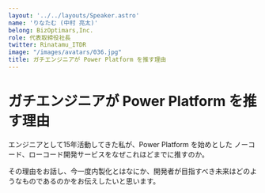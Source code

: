 ```yaml
---
layout: '../../layouts/Speaker.astro'
name: 'りなたむ (中村 亮太)'
belong: BizOptimars,Inc.
role: 代表取締役社長
twitter: Rinatamu_ITDR
image: "/images/avatars/036.jpg"
title: ガチエンジニアが Power Platform を推す理由
---
```


# ガチエンジニアが Power Platform を推す理由

エンジニアとして15年活動してきた私が、Power Platform を始めとした ノーコード、ローコード開発サービスをなぜこれほどまでに推すのか。

その理由をお話し、今一度内製化とはなにか、開発者が目指すべき未来はどのようなものであるのかをお伝えしたいと思います。